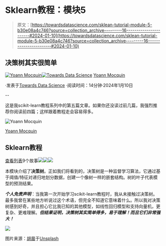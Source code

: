 # Sklearn教程：模块5

> 原文：[https://towardsdatascience.com/sklean-tutorial-module-5-b30e08a4c746?source=collection_archive---------16-----------------------#2024-01-10](https://towardsdatascience.com/sklean-tutorial-module-5-b30e08a4c746?source=collection_archive---------16-----------------------#2024-01-10)

## 决策树其实很简单

[](https://mocquin.medium.com/?source=post_page---byline--b30e08a4c746--------------------------------)[![Yoann Mocquin](../Images/b30a0f70c56972aabd2bc0a74baa90bb.png)](https://mocquin.medium.com/?source=post_page---byline--b30e08a4c746--------------------------------)[](https://towardsdatascience.com/?source=post_page---byline--b30e08a4c746--------------------------------)[![Towards Data Science](../Images/a6ff2676ffcc0c7aad8aaf1d79379785.png)](https://towardsdatascience.com/?source=post_page---byline--b30e08a4c746--------------------------------) [Yoann Mocquin](https://mocquin.medium.com/?source=post_page---byline--b30e08a4c746--------------------------------)

·发表于[Towards Data Science](https://towardsdatascience.com/?source=post_page---byline--b30e08a4c746--------------------------------) ·阅读时间：14分钟·2024年1月10日

--

这是我scikit-learn教程系列中的第五篇文章。如果你还没读过前几篇，我强烈推荐你阅读前四篇；这样跟着教程走会容易得多。

![Yoann Mocquin](../Images/234a99f243ff3c70fd90170ddde8659d.png)

[Yoann Mocquin](https://mocquin.medium.com/?source=post_page-----b30e08a4c746--------------------------------)

## Sklearn教程

[查看列表](https://mocquin.medium.com/list/sklearn-tutorial-2e46a0e06b39?source=post_page-----b30e08a4c746--------------------------------)9个故事![](../Images/4ffe6868fb22c241a959bd5d5a9fd5d7.png)![](../Images/8aa32b00faa0ef7376e121ba9c9ffdb7.png)![](../Images/9f986423d7983bc08fc2073534603c35.png)

本模块介绍了**决策树**。正如我们将看到的，决策树是一种监督学习算法，它通过基于阈值/特征对递归地划分数据，创建一个像树一样的嵌套结构。树的叶子代表模型的预测结果。

***个人免责声明***：当我第一次开始学习scikit-learn教程时，我从未接触过决策树。最多我曾在某些地方听说过这个术语，但完全不知道它意味着什么。所以我对决策树感到好奇，并且担心它比我已知的其他模型，如线性回归模型和支持向量机，更复杂、更难理解。***但结果证明，决策树其实简单得多，易于理解！而且它们非常强大！***

![](../Images/6d09cd232ee9d49bb16f5460361c3278.png)

图片来源：[胡晨](https://unsplash.com/@huchenme?utm_source=medium&utm_medium=referral)于[Unsplash](https://unsplash.com/?utm_source=medium&utm_medium=referral)
